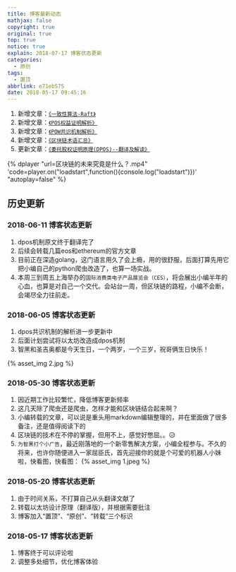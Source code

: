 ```yaml
---
title: 博客最新动态
mathjax: false
copyright: true
original: true
top: true
notice: true
explain: 2018-07-17 博客状态更新
categories:
  - 原创
tags:
  - 置顶
abbrlink: e71eb575
date: 2018-05-17 09:45:16
---
```

1. 新增文章：[`《一致性算法-Raft》`](/articles/abf4a6b7)
2. 新增文章：[`《POS权益证明解析》`](/articles/fd535b82)
3. 新增文章：[`《POW共识机制解析》`](/articles/131cedbf)
4. 新增文章：[`《区块链术语汇总》`](/articles/b35eb8c3)
5. 更新文章：[`《委托股权证明原理(DPOS)--翻译及解读》`](/articles/bbe43e3f)

{% dplayer "url=区块链的未来究竟是什么？.mp4" 'code=player.on("loadstart",function(){console.log("loadstart")})' "autoplay=false" %} 
<!-- more -->
## 历史更新

### 2018-06-11 博客状态更新
1. dpos机制原文终于翻译完了
2. 后续会转载几篇eos和ethereum的官方文章
3. 目前正在深造golang，这门语言用久了会上瘾，用的很舒服，后面打算先用它把小编自己的python爬虫改造了，也算一场实战。
4. 本周三到周五上海举办的`国际消费类电子产品展览会（CES）`，将会展出小编半年的心血，也算是对自己一个交代。会站台一周，但区块链的路程，小编不会断，会竭尽全力往前走。

### 2018-06-05 博客状态更新
1. dpos共识机制的解析进一步更新中
2. 后面计划尝试将以太坊改造成dpos机制
3. 智黑和圣吉奥都是今天生日，一个两岁，一个三岁，祝哥俩生日快乐！

{% asset_img 2.jpg %}

### 2018-05-30 博客状态更新
1. 因近期工作比较繁忙，降低博客更新频率
2. 这几天除了爬虫还是爬虫，怎样才能和区块链结合起来啊？
3. 小编转载的文章，可以说是重头用markdown编辑整理的，并在里面做了很多备注，还是值得阅读下的
4. 区块链的技术在不停的掌握，但用不上，感觉好憋屈。。😥
5. `为智黑打个小广告`，最近刚落地的一个新零售解决方案，小编全程参与。不久的将来，也许你随便进入一家屈臣氏，首先迎接你的就是个可爱的机器人小妹啦，快看图，快看图：
{% asset_img 1.jpeg %}

### 2018-05-20 博客状态更新
1. 由于时间关系，不打算自己从头翻译文献了
2. 转载以太坊设计原理（翻译版），并根据需要批注
3. 博客加入“置顶”、“原创”、“转载”三个标识

### 2018-05-17 博客状态更新
1. 博客终于可以评论啦
2. 调整多处细节，优化博客体验
